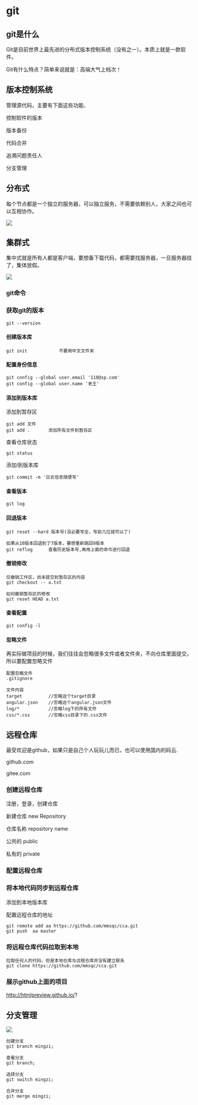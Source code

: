# git

## git是什么

Git是目前世界上最先进的分布式版本控制系统（没有之一）。本质上就是一款软件。

Git有什么特点？简单来说就是：高端大气上档次！

## 版本控制系统

管理源代码，主要有下面这些功能、

控制软件的版本

版本备份

代码合并

追溯问题责任人

分支管理

## 分布式

每个节点都是一个独立的服务器，可以独立服务，不需要依赖别人，大家之间也可以互相协作。



![](\mdimg\12.png)

## 集群式

集中式就是所有人都是客户端，要想备下载代码，都需要找服务器，一旦服务器挂了，集体放假。

![](mdimg\11.png)

### git命令

### 获取git的版本

```
git --version
```



#### 创建版本库

```
git init			不要用中文文件夹
```

#### 配置身份信息

```
git config --global user.email '110@sp.com'
git config --global user.name '老王'
```

#### 添加到版本库

添加到暂存区

```
git add 文件
git add .		添加所有文件到暂存区
```

查看仓库状态

```
git status
```

添加i到版本库

```
git commit -m '日志信息随便写'
```

#### 查看版本

```
git log
```

#### 回退版本

```
git reset --hard 版本号(没必要写全，写前几位就可以了)

如果从10版本回退到了7版本，要想重新跳回9版本
git reflog		查看历史版本号,再用上面的命令进行回退
```

#### 撤销修改

```
仅撤销工作区，尚未提交到暂存区的内容
git checkout -- a.txt

如何撤销暂存区的修改
git reset HEAD a.txt
```

#### 查看配置

```
git config -l
```

#### 忽略文件

再实际做项目的时候，我们往往会忽略很多文件或者文件夹，不向仓库里面提交，所以要配置忽略文件

```
配置忽略文件  
.gitignore

文件内容
target          //忽略这个target目录
angular.json    //忽略这个angular.json文件
log/*           //忽略log下的所有文件
css/*.css       //忽略css目录下的.css文件
```

## 远程仓库

最受欢迎是github，如果只是自己个人玩玩儿而已，也可以使用国内的码云.

github.com

gitee.com

### 创建远程仓库

注册，登录，创建仓库

新建仓库	new Repository

仓库名称	repository name

公共的		public

私有的		private

### 配置远程仓库



### 将本地代码同步到远程仓库

添加到本地版本库

配置远程仓库的地址

```
git remote add aa https://github.com/mmsqc/cca.git
git push  aa master
```

### 将远程仓库代码拉取到本地

```
拉取任何人的代码，但是本地仓库与远程仓库并没有建立联系
git clone https://github.com/mmsqc/cca.git
```

### 展示github上面的项目

 http://htmlpreview.github.io/? 

## 分支管理

![](C:\Users\root\Documents\共享目录\代码\md\mdimg\13.png)

```
创建分支
git branch mingzi;

查看分支
git branch;

选择分支
git switch mingzi;

合并分支
git merge mingzi;
```